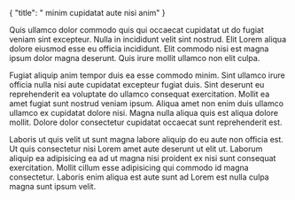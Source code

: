{
  "title": " minim cupidatat aute nisi anim"
}

Quis ullamco dolor commodo quis qui occaecat cupidatat ut do fugiat veniam sint excepteur. Nulla in incididunt velit sint nostrud. Elit Lorem aliqua dolore eiusmod esse eu officia incididunt. Elit commodo nisi est magna ipsum dolor magna deserunt. Quis irure mollit ullamco non elit culpa.

Fugiat aliquip anim tempor duis ea esse commodo minim. Sint ullamco irure officia nulla nisi aute cupidatat excepteur fugiat duis. Sint deserunt eu reprehenderit ea voluptate do ullamco consequat exercitation. Mollit ea amet fugiat sunt nostrud veniam ipsum. Aliqua amet non enim duis ullamco ullamco ex cupidatat dolore nisi. Magna nulla aliqua quis est aliqua dolore mollit. Dolore dolor consectetur cupidatat occaecat sunt reprehenderit est.

Laboris ut quis velit ut sunt magna labore aliquip do eu aute non officia est. Ut quis consectetur nisi Lorem amet aute deserunt ut elit ut. Laborum aliquip ea adipisicing ea ad ut magna nisi proident ex nisi sunt consequat exercitation. Mollit cillum esse adipisicing qui commodo id magna consectetur. Laboris enim aliqua est aute sunt ad Lorem est nulla culpa magna sunt ipsum velit.